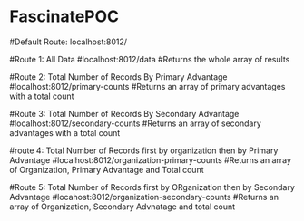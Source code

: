# FascinatePOC
#Default Route: localhost:8012/

#Route 1: All Data
#localhost:8012/data
#Returns the whole array of results

#Route 2: Total Number of Records By Primary Advantage
#localhost:8012/primary-counts
#Returns an array of primary advantages with a total count

#Route 3: Total Number of Records By Secondary Advantage
#localhost:8012/secondary-counts
#Returns an array of secondary advantages with a total count

#route 4: Total Number of Records first by organization then by Primary Advantage
#localhost:8012/organization-primary-counts
#Returns an array of Organization, Primary Advantage and Total count

#Route 5: Total Number of Records first by ORganization then by Secondary Advantage
#locahost:8012/organization-secondary-counts
#Returns an array of Organization, Secondary Advnatage and total count
